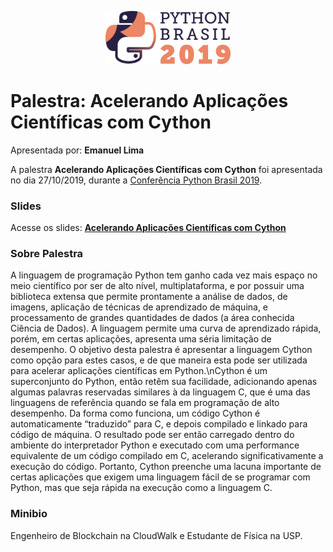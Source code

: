 <p align="center"><img src="../../logo_python_brasil_2019-01.svg" width="200"></p>

# Palestra: Acelerando Aplicações Científicas com Cython
Apresentada por: **Emanuel Lima**


A palestra **Acelerando Aplicações Científicas com Cython** foi apresentada no dia 27/10/2019, durante a [Conferência Python Brasil 2019](http://2019.pythonbrasil.org.br).



### Slides

Acesse os slides: **[Acelerando Aplicações Científicas com Cython](./pybr2019-emanuel-lima-acelerando-aplicacoes-cientificas-com-cython.pdf)**



### Sobre Palestra
A linguagem de programação Python tem ganho cada vez mais espaço no meio científico por ser de alto nível, multiplataforma, e por possuir uma biblioteca extensa que permite prontamente a análise de dados, de imagens, aplicação de técnicas de aprendizado de máquina, e processamento de grandes quantidades de dados (a área conhecida Ciência de Dados). A linguagem permite uma curva de aprendizado rápida, porém, em certas aplicações, apresenta uma séria limitação de desempenho. O objetivo desta palestra é apresentar a linguagem Cython como opção para estes casos, e de que maneira esta pode ser utilizada para acelerar aplicações científicas em Python.\nCython é um superconjunto do Python, então retêm sua facilidade, adicionando apenas algumas palavras reservadas similares à da linguagem C, que é uma das linguagens de referência quando se fala em programação de alto desempenho. Da forma como funciona, um código Cython é automaticamente “traduzido” para C, e depois compilado e linkado para código de máquina. O resultado pode ser então carregado dentro do ambiente do interpretador Python e executado com uma performance equivalente de um código compilado em C, acelerando significativamente a execução do código. Portanto, Cython preenche uma lacuna importante de certas aplicações que exigem uma linguagem fácil de se programar com Python, mas que seja rápida na execução como a linguagem C.



### Minibio
Engenheiro de Blockchain na CloudWalk e Estudante de Física na USP.


